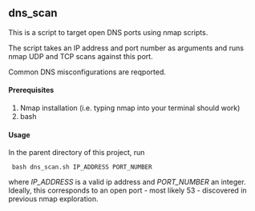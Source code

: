 ## dns_scan


This is a script to target open DNS ports using nmap scripts.

The script takes an IP address and port number as arguments and runs nmap UDP and TCP scans against this port.

Common DNS misconfigurations are reqported.

#### Prerequisites

1. Nmap installation (i.e. typing nmap into your terminal should work)
2. bash

#### Usage

In the parent directory of this project, run

     bash dns_scan.sh IP_ADDRESS PORT_NUMBER

where *IP_ADDRESS* is a valid ip address and *PORT_NUMBER* an integer. Ideally, this corresponds to an open port - most likely 53 - discovered in previous nmap exploration.

